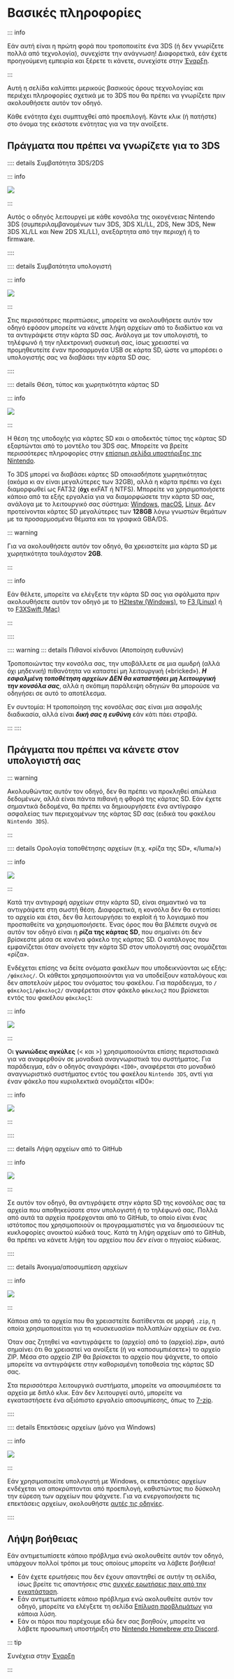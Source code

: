 # Βασικές πληροφορίες

::: info

Εάν αυτή είναι η πρώτη φορά που τροποποιείτε ένα 3DS (ή δεν γνωρίζετε πολλά από τεχνολογία), συνεχίστε την ανάγνωση! Διαφορετικά, εάν έχετε προηγούμενη εμπειρία και ξέρετε τι κάνετε, συνεχίστε στην [Έναρξη](get-started).

:::

Αυτή η σελίδα καλύπτει μερικούς βασικούς όρους τεχνολογίας και περιέχει πληροφορίες σχετικά με το 3DS που θα πρέπει να γνωρίζετε πριν ακολουθήσετε αυτόν τον οδηγό.

Κάθε ενότητα έχει συμπτυχθεί από προεπιλογή. Κάντε κλικ (ή πατήστε) στο όνομα της εκάστοτε ενότητας για να την ανοίξετε.

## Πράγματα που πρέπει να γνωρίζετε για το 3DS

:::: details Συμβατότητα 3DS/2DS

::: info

![](/images/screenshots/onboarding/compatible.png)

:::

Αυτός ο οδηγός λειτουργεί με κάθε κονσόλα της οικογένειας Nintendo 3DS (συμπεριλαμβανομένων των 3DS, 3DS XL/LL, 2DS, New 3DS, New 3DS XL/LL και New 2DS XL/LL), ανεξάρτητα από την περιοχή ή το firmware.

::::

:::: details Συμβατότητα υπολογιστή

::: info

![](/images/screenshots/onboarding/os.jpg)

:::

Στις περισσότερες περιπτώσεις, μπορείτε να ακολουθήσετε αυτόν τον οδηγό εφόσον μπορείτε να κάνετε λήψη αρχείων από το διαδίκτυο και να τα αντιγράψετε στην κάρτα SD σας. Ανάλογα με τον υπολογιστή, το τηλέφωνό ή την ηλεκτρονική συσκευή σας, ίσως χρειαστεί να προμηθευτείτε έναν προσαρμογέα USB σε κάρτα SD, ώστε να μπορέσει ο υπολογιστής σας να διαβάσει την κάρτα SD σας.

::::

:::: details Θέση, τύπος και χωρητικότητα κάρτας SD

::: info

![](/images/screenshots/onboarding/sdcard.jpg)

:::

Η θέση της υποδοχής για κάρτες SD και ο αποδεκτός τύπος της κάρτας SD εξαρτώνται από το μοντέλο του 3DS σας. Μπορείτε να βρείτε περισσότερες πληροφορίες στην [επίσημη σελίδα υποστήριξης της Nintendo](https://en-americas-support.nintendo.com/app/answers/detail/a_id/271/~/how-to-insert-an-sd-card-or-microsd-card).

Το 3DS μπορεί να διαβάσει κάρτες SD οποιασδήποτε χωρητικότητας (ακόμα κι αν είναι μεγαλύτερες των 32GB), αλλά η κάρτα πρέπει να έχει διαμορφωθεί ως FAT32 (**όχι** exFAT ή NTFS). Μπορείτε να χρησιμοποιήσετε κάποιο από τα εξής εργαλεία για να διαμορφώσετε την κάρτα SD σας, ανάλογα με το λειτουργικό σας σύστημα: [Windows](formatting-sd-\(windows\)), [macOS](formatting-sd-\(mac\)), [Linux](formatting-sd-\(linux\)). Δεν προτείνονται κάρτες SD μεγαλύτερες των **128GB** λόγω γνωστών θεμάτων με τα προσαρμοσμένα θέματα και τα γραφικά GBA/DS.

::: warning

Για να ακολουθήσετε αυτόν τον οδηγό, θα χρειαστείτε μια κάρτα SD με χωρητικότητα τουλάχιστον **2GB**.

:::

::: info

Εάν θέλετε, μπορείτε να ελέγξετε την κάρτα SD σας για σφάλματα πριν ακολουθήσετε αυτόν τον οδηγό με το [H2testw (Windows)](h2testw-\(windows\)), το [F3 (Linux)](f3-\(linux\)) ή το [F3XSwift (Mac)](f3xswift-\(mac\))

:::

::::

:::: warning
::: details Πιθανοί κίνδυνοι (Αποποίηση ευθυνών)

Τροποποιώντας την κονσόλα σας, την υποβάλλετε σε μια αμυδρή (αλλά όχι μηδενική) πιθανότητα να καταστεί μη λειτουργική («bricked»). _**Η εσφαλμένη τοποθέτηση αρχείων ΔΕΝ θα καταστήσει μη λειτουργική την κονσόλα σας**_, αλλά η σκόπιμη παράλειψη οδηγιών θα μπορούσε να οδηγήσει σε αυτό το αποτέλεσμα.

Εν συντομία: Η τροποποίηση της κονσόλας σας είναι μια ασφαλής διαδικασία, αλλά είναι _**δική σας η ευθύνη**_ εάν κάτι πάει στραβά.

:::
::::

## Πράγματα που πρέπει να κάνετε στον υπολογιστή σας

::: warning

Ακολουθώντας αυτόν τον οδηγό, δεν θα πρέπει να προκληθεί απώλεια δεδομένων, αλλά είναι πάντα πιθανή η φθορά της κάρτας SD. Εάν έχετε σημαντικά δεδομένα, θα πρέπει να δημιουργήσετε ένα αντίγραφο ασφαλείας των περιεχομένων της κάρτας SD σας (ειδικά του φακέλου `Nintendo 3DS`).

:::

:::: details Ορολογία τοποθέτησης αρχείων (π.χ. «ρίζα της SD», «/luma/»)

::: info

![](/images/screenshots/onboarding/sdroot.png)

:::

Κατά την αντιγραφή αρχείων στην κάρτα SD, είναι σημαντικό να τα αντιγράψετε στη σωστή θέση. Διαφορετικά, η κονσόλα δεν θα εντοπίσει το αρχείο και έτσι, δεν θα λειτουργήσει το exploit ή το λογισμικό που προσπαθείτε να χρησιμοποιήσετε. Ένας όρος που θα βλέπετε συχνά σε αυτόν τον οδηγό είναι η **ρίζα της κάρτας SD**, που σημαίνει ότι δεν βρίσκεστε μέσα σε κανένα φάκελο της κάρτας SD. Ο κατάλογος που εμφανίζεται όταν ανοίγετε την κάρτα SD στον υπολογιστή σας ονομάζεται «ρίζα».

Ενδέχεται επίσης να δείτε ονόματα φακέλων που υποδεικνύονται ως εξής: `/φάκελος/`. Οι κάθετοι χρησιμοποιούνται για να υποδείξουν καταλόγους και δεν αποτελούν μέρος του ονόματος του φακέλου. Για παράδειγμα, το `/φάκελος1/φάκελος2/` αναφέρεται στον φάκελο `φάκελος2` που βρίσκεται εντός του φακέλου `φάκελος1`:

::: info

![](/images/screenshots/onboarding/folders.png)

:::

Οι **γωνιώδεις αγκύλες** (\< και \>) χρησιμοποιούνται επίσης περιστασιακά για να αναφερθούν σε μοναδικά αναγνωριστικά του συστήματος. Για παράδειγμα, εάν ο οδηγός αναγράφει `<ID0>`, αναφέρεται στο μοναδικό αναγνωριστικό συστήματος εντός του φακέλου `Nintendo 3DS`, αντί για έναν φάκελο που κυριολεκτικά ονομάζεται «ID0»:

::: info

![](/images/screenshots/onboarding/anglebrackets.png)

:::

::::

:::: details Λήψη αρχείων από το GitHub

::: info

![](/images/screenshots/onboarding/github.png)

:::

Σε αυτόν τον οδηγό, θα αντιγράψετε στην κάρτα SD της κονσόλας σας τα αρχεία που αποθηκεύσατε στον υπολογιστή ή το τηλέφωνό σας. Πολλά από αυτά τα αρχεία προέρχονται από το GitHub, το οποίο είναι ένας ιστότοπος που χρησιμοποιούν οι προγραμματιστές για να δημοσιεύουν τις κυκλοφορίες ανοικτού κώδικά τους. Κατά τη λήψη αρχείων από το GitHub, θα πρέπει να κάνετε λήψη του αρχείου που _δεν είναι_ ο πηγαίος κώδικας.

::::

:::: details Άνοιγμα/αποσυμπίεση αρχείων

::: info

![](/images/screenshots/onboarding/zipfiles.png)

:::

Κάποια από τα αρχεία που θα χρειαστείτε διατίθενται σε μορφή `.zip`, η οποία χρησιμοποιείται για τη «συσκευασία» πολλαπλών αρχείων σε ένα.

Όταν σας ζητηθεί να «αντιγράψετε το (αρχείο) από το (αρχείο).zip», αυτό σημαίνει ότι θα χρειαστεί να ανοίξετε (ή να «αποσυμπιέσετε») το αρχείο ZIP. Μέσα στο αρχείο ZIP θα βρίσκεται το αρχείο που ψάχνετε, το οποίο μπορείτε να αντιγράψετε στην καθορισμένη τοποθεσία της κάρτας SD σας.

Στα περισσότερα λειτουργικά συστήματα, μπορείτε να αποσυμπιέσετε τα αρχεία με διπλό κλικ. Εάν δεν λειτουργεί αυτό, μπορείτε να εγκαταστήσετε ένα αξιόπιστο εργαλείο αποσυμπίεσης, όπως το [7-zip](https://7-zip.org/).

::::

:::: details Επεκτάσεις αρχείων (μόνο για Windows)

::: info

![](/images/screenshots/onboarding/fileext.png)

:::

Εάν χρησιμοποιείτε υπολογιστή με Windows, οι επεκτάσεις αρχείων ενδέχεται να αποκρύπτονται από προεπιλογή, καθιστώντας πιο δύσκολη την εύρεση των αρχείων που ψάχνετε. Για να ενεργοποιήσετε τις επεκτάσεις αρχείων, ακολουθήστε [αυτές τις οδηγίες](file-extensions-\(windows\)).

::::

## Λήψη βοήθειας

Εάν αντιμετωπίσετε κάποιο πρόβλημα ενώ ακολουθείτε αυτόν τον οδηγό, υπάρχουν πολλοί τρόποι με τους οποίους μπορείτε να λάβετε βοήθεια!

- Εάν έχετε ερωτήσεις που δεν έχουν απαντηθεί σε αυτήν τη σελίδα, ίσως βρείτε τις απαντήσεις στις [συχνές ερωτήσεις πριν από την εγκατάσταση](faq#pre-installation-faq).
- Εάν αντιμετωπίσετε κάποιο πρόβλημα ενώ ακολουθείτε αυτόν τον οδηγό, μπορείτε να ελέγξετε τη σελίδα [Επίλυση προβλημάτων](troubleshooting) για κάποια λύση.
- Εάν οι πόροι που παρέχουμε εδώ δεν σας βοηθούν, μπορείτε να λάβετε προσωπική υποστήριξη στο [Nintendo Homebrew στο Discord](https://discord.gg/MWxPgEp).

::: tip

Συνέχεια στην [Έναρξη](get-started)

:::
